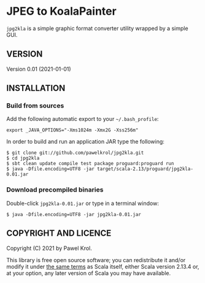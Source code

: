 JPEG to KoalaPainter
====================

`jpg2kla` is a simple graphic format converter utility wrapped by a simple GUI.

VERSION
-------

Version 0.01 (2021-01-01)

INSTALLATION
------------

### Build from sources

Add the following automatic export to your `~/.bash_profile`:

    export _JAVA_OPTIONS="-Xms1024m -Xmx2G -Xss256m"

In order to build and run an application JAR type the following:

    $ git clone git://github.com/pawelkrol/jpg2kla.git
    $ cd jpg2kla
    $ sbt clean update compile test package proguard:proguard run
    $ java -Dfile.encoding=UTF8 -jar target/scala-2.13/proguard/jpg2kla-0.01.jar

### Download precompiled binaries

Double-click `jpg2kla-0.01.jar` or type in a terminal window:

    $ java -Dfile.encoding=UTF8 -jar jpg2kla-0.01.jar

COPYRIGHT AND LICENCE
---------------------

Copyright (C) 2021 by Pawel Krol.

This library is free open source software; you can redistribute it and/or modify it under [the same terms](https://github.com/pawelkrol/ScalaSwing-HelloWorld/blob/master/LICENSE.md) as Scala itself, either Scala version 2.13.4 or, at your option, any later version of Scala you may have available.
